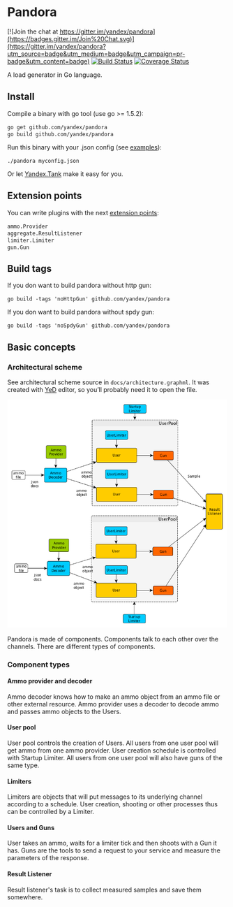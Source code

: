 # Pandora

[![Join the chat at https://gitter.im/yandex/pandora](https://badges.gitter.im/Join%20Chat.svg)](https://gitter.im/yandex/pandora?utm_source=badge&utm_medium=badge&utm_campaign=pr-badge&utm_content=badge)
[![Build Status](https://travis-ci.org/yandex/pandora.svg)](https://travis-ci.org/yandex/pandora)
[![Coverage Status](https://coveralls.io/repos/yandex/pandora/badge.svg?branch=master&service=github)](https://coveralls.io/github/yandex/pandora?branch=master)

A load generator in Go language.

## Install
Compile a binary with go tool (use go >= 1.5.2):
```
go get github.com/yandex/pandora
go build github.com/yandex/pandora
```
Run this binary with your .json config (see [examples](https://github.com/yandex/pandora/tree/master/example/config)):
```
./pandora myconfig.json
```
Or let [Yandex.Tank](http://yandextank.readthedocs.org/en/latest/configuration.html#pandora) make it easy for you.


## Extension points

You can write plugins with the next [extension points](https://github.com/progrium/go-extpoints):

```
ammo.Provider
aggregate.ResultListener
limiter.Limiter
gun.Gun
```

## Build tags

If you don want to build pandora without http gun:
```
go build -tags 'noHttpGun' github.com/yandex/pandora
```

If you don want to build pandora without spdy gun:
```
go build -tags 'noSpdyGun' github.com/yandex/pandora
```

## Basic concepts

### Architectural scheme

See architectural scheme source in ```docs/architecture.graphml```. It was created with
[YeD](https://www.yworks.com/en/products/yfiles/yed/) editor, so you’ll probably
need it to open the file.

![Architectural scheme](/docs/architecture.png)

Pandora is made of components. Components talk to each other over the channels. There are different types of components.

### Component types

#### Ammo provider and decoder

Ammo decoder knows how to make an ammo object from an ammo file or other external resource. Ammo provider uses a decoder
to decode ammo and passes ammo objects to the Users.

#### User pool

User pool controls the creation of Users. All users from one user pool will get ammo from one ammo provider. User creation
schedule is controlled with Startup Limiter. All users from one user pool will also have guns of the same type.

#### Limiters

Limiters are objects that will put messages to its underlying channel according to a schedule. User creation, shooting or
other processes thus can be controlled by a Limiter.

#### Users and Guns
User takes an ammo, waits for a limiter tick and then shoots with a Gun it has. Guns are the tools to send a request to your
service and measure the parameters of the response.

#### Result Listener
Result listener's task is to collect measured samples and save them somewhere.
